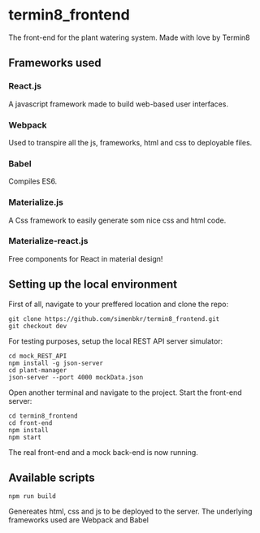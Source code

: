 # termin8_frontend

The front-end for the plant watering system. Made with love by Termin8

## Frameworks used

### React.js
A javascript framework made to build web-based user interfaces.

### Webpack
Used to transpire all the js, frameworks, html and css to deployable files.

### Babel
Compiles ES6.


### Materialize.js
A Css framework to easily generate som nice css and html code.

### Materialize-react.js
Free components for React in material design!


## Setting up the local environment

First of all, navigate to your preffered location and clone the repo:
```
git clone https://github.com/simenbkr/termin8_frontend.git
git checkout dev
```

For testing purposes,  setup the local REST API server simulator:
```
cd mock_REST_API
npm install -g json-server
cd plant-manager
json-server --port 4000 mockData.json
```

Open another terminal and navigate to the project. Start the front-end server:
```
cd termin8_frontend
cd front-end
npm install
npm start
```

The real front-end and a mock back-end is now running.



## Available scripts
```
npm run build
```
Genereates html, css and js to be deployed to the server.
The underlying frameworks used are Webpack and Babel
